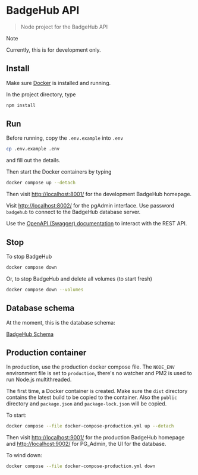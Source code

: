 # BadgeHub API

> Node project for the BadgeHub API

> [!NOTE]  
> Currently, this is for development only.

## Install

Make sure [Docker](https://www.docker.com/get-started/) is installed and running.

In the project directory, type

```bash
npm install
```

## Run

Before running, copy the `.env.example` into `.env`

```bash
cp .env.example .env
```

and fill out the details.

Then start the Docker containers by typing

```bash
docker compose up --detach
```

Then visit [http://localhost:8001/](http://localhost:8001/) for the development BadgeHub homepage.

Visit [http://localhost:8002/](http://localhost:8002/) for the pgAdmin interface.
Use password `badgehub` to connect to the BadgeHub database server.

Use the [OpenAPI (Swagger) documentation](/openapi) to interact with the REST API.

## Stop

To stop BadgeHub

```bash
docker compose down
```

Or, to stop BadgeHub and delete all volumes (to start fresh)

```bash
docker compose down --volumes
```

## Database schema

At the moment, this is the database schema:

[BadgeHub Schema](https://drawsql.app/teams/badge-team/diagrams/simplified-database)

## Production container

In production, use the production docker compose file.
The `NODE_ENV` environment file is set to `production`, there's no watcher and
PM2 is used to run Node.js multithreaded.

The first time, a Docker container is created. Make sure the `dist` directory
contains the latest build to be copied to the container.
Also the `public` directory and `package.json` and `package-lock.json` will
be copied.

To start:

```bash
docker compose --file docker-compose-production.yml up --detach
```

Then visit [http://localhost:9001/](http://localhost:9001/) for the production BadgeHub homepage
and [http://localhost:9002/](http://localhost:9002/) for PG_Admin, the UI for the database.

To wind down:

```bash
docker compose --file docker-compose-production.yml down
```
